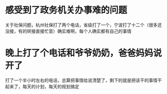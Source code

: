 # 感受到了政务机关办事难的问题
关于社保问题，杭州社保打了两个电话，省级打了一个，宁波打了十二个（很多还没接，有的转接直接忙音）确实难啊，每个人确实都有自己的事情

# 晚上打了个电话和爷爷奶奶，爸爸妈妈说开了
打了一个半小时左右的电话，总算把事情给说清楚了，剩下的就是把该干的事情干起来了，每天的计划，每天的规划搞定

